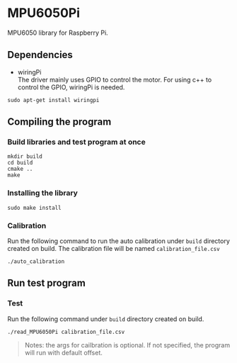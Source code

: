 # MPU6050Pi

MPU6050 library for Raspberry Pi.

## Dependencies
- wiringPi
<br>The driver mainly uses GPIO to control the motor. For using c++ to control the GPIO, wiringPi is needed.
```
sudo apt-get install wiringpi
```

## Compiling the program
### Build libraries and test program at once
```
mkdir build
cd build
cmake ..
make
```

### Installing the library
```
sudo make install
```

### Calibration
Run the following command to run the auto calibration under `build` directory created on build. The calibration file will be named `calibration_file.csv`
```
./auto_calibration
```

## Run test program
### Test
Run the following command under `build` directory created on build.
```
./read_MPU6050Pi calibration_file.csv
```
> Notes: the args for cailbration is optional. If not specified, the program will run with default offset.
